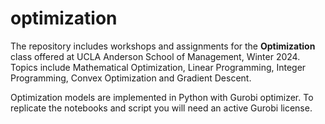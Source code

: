 # optimization

The repository includes workshops and assignments for the **Optimization** class offered at UCLA Anderson School of Management, Winter 2024. Topics include Mathematical Optimization, Linear Programming, Integer Programming, Convex Optimization and Gradient Descent. 

Optimization models are implemented in Python with Gurobi optimizer. To replicate the notebooks and script you will need an active Gurobi license.


